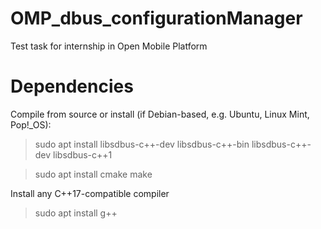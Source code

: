 # OMP_dbus_configurationManager

Test task for internship in Open Mobile Platform


# Dependencies

Compile from source or install (if Debian-based, e.g. Ubuntu, Linux Mint, Pop!_OS):

> sudo apt install libsdbus-c++-dev libsdbus-c++-bin libsdbus-c++-dev libsdbus-c++1 

> sudo apt install cmake make

Install any C++17-compatible compiler

> sudo apt install g++